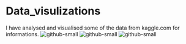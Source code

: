 # Data_visulizations
I have analysed and visualised some of the data from kaggle.com for informations.
![github-small](https://user-images.githubusercontent.com/71956457/108324458-e4db2400-7202-11eb-9145-187242c5d314.jpg)
![github-small](https://user-images.githubusercontent.com/71956457/108326248-fd4c3e00-7204-11eb-980d-efa2a9397de1.jpg)
![github-small](https://user-images.githubusercontent.com/71956457/108326586-62a02f00-7205-11eb-89b3-92757f334f7f.jpg)

